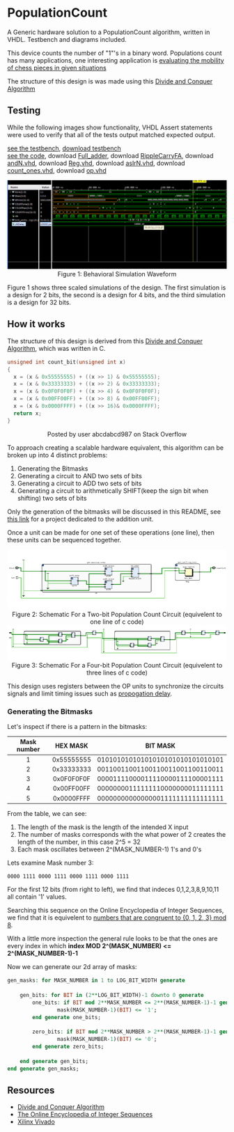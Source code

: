 # PopulationCount
A Generic hardware solution to a PopulationCount algorithm, written in VHDL. Testbench and diagrams included.  
    
This device counts the number of "1"'s in a binary word. Populations count has many applications, one interesting application is [evaluating the mobility of chess pieces in given situations](https://www.chessprogramming.org/Population_Count)  
    
The structure of this design is was made using this [Divide and Conquer Algorithm](https://stackoverflow.com/questions/109023/how-to-count-the-number-of-set-bits-in-a-32-bit-integer/11816547#11816547)

## Testing

While the following images show functionality, VHDL Assert statements were used to verify that all of the tests output matched expected output.  
  
[see the testbench](https://github.com/BarakBinyamin/PopulationCount/tree/main/tst), [download testbench](https://barakbinyamin.github.io/PopulationCount/tst/count_onesTB.vhd)  
[see the code](https://github.com/BarakBinyamin/PopulationCount/tree/main/srcs), download [Full_adder](https://barakbinyamin.github.io/PopulationCount/srcs/FullAdder.vhd), download [RippleCarryFA](https://barakbinyamin.github.io/PopulationCount/srcs/RippleCarryFA.vhd), download [andN.vhd](https://barakbinyamin.github.io/PopulationCount/srcs/andN.vhd), download [
Reg.vhd](https://barakbinyamin.github.io/PopulationCount/srcs/Reg.vhd), download [
aslrN.vhd](https://barakbinyamin.github.io/PopulationCount/srcs/aslrN.vhd), download [
count_ones.vhd](https://barakbinyamin.github.io/PopulationCount/srcs/count_ones.vhd), download [op.vhd](https://barakbinyamin.github.io/PopulationCount/srcs/op.vhd)  

 
<p  align="center">
<img src=img/tests1-3.png>   
<br>Figure 1: Behavioral Simulation Waveform  
    
Figure 1 shows three scaled simulations of the design. The first simulation is a design for 2 bits, the second is a design for 4 bits, and the third simulation is a design for 32 bits.
</p>

## How it works
The structure of this design is derived from this [Divide and Conquer Algorithm](https://stackoverflow.com/questions/109023/how-to-count-the-number-of-set-bits-in-a-32-bit-integer/11816547#11816547), which was written in C.  
```C
unsigned int count_bit(unsigned int x)
{
  x = (x & 0x55555555) + ((x >> 1) & 0x55555555);
  x = (x & 0x33333333) + ((x >> 2) & 0x33333333);
  x = (x & 0x0F0F0F0F) + ((x >> 4) & 0x0F0F0F0F);
  x = (x & 0x00FF00FF) + ((x >> 8) & 0x00FF00FF);
  x = (x & 0x0000FFFF) + ((x >> 16)& 0x0000FFFF);
  return x;
}
``` 
<p  align="center">
Posted by user abcdabcd987 on Stack Overflow
</p>

To approach creating a scalable hardware equivalent, this algorithm can be broken up into 4 distinct problems:
1. Generating the Bitmasks
2. Generating a circuit to AND two sets of bits
3. Generating a circuit to ADD two sets of bits
4. Generating a circuit to arithmetically SHIFT(keep the sign bit when shifting) two sets of bits

Only the generation of the bitmasks will be discussed in this README, see [this link](https://github.com/BarakBinyamin/RippleCarryFA#ripplecarryfa) for a project dedicated to the addition unit.  

Once a unit can be made for one set of these operations (one line), then these units can be sequenced together.
<p  align="center">
<img src=img/TwoBitSchematic2.png>
<br>Figure 2: Schematic For a Two-bit Population Count Circuit (equivelent to one line of c code)<br>
<img src=img/ThreeBitSchematic2.png>
<br>Figure 3: Schematic For a Four-bit Population Count Circuit (equivelent to three lines of c code)<br>
</p>  

This design uses registers between the OP units to synchronize the circuits signals and limit timing issues such as [propogation delay](https://en.wikipedia.org/wiki/Propagation_delay).

### Generating the Bitmasks
Let's inspect if there is a pattern in the bitmasks:

|  Mask number  |   HEX MASK   |                BIT MASK              |
| :-----------: | :----------: |   :-------------------------------:  |   
|       1       |  0x55555555  |    01010101010101010101010101010101  |  
|       2       |  0x33333333  |    00110011001100110011001100110011  |
|       3       |  0x0F0F0F0F  |    00001111000011110000111100001111  |   
|       4       |  0x00FF00FF  |    00000000111111110000000011111111  |      
|       5       |  0x0000FFFF  |    00000000000000001111111111111111  |

From the table, we can see:  
1. The length of the mask is the length of the intended X input  
2. The number of masks corresponds with the what power of 2 creates the length of the number, in this case 2^5 = 32   
3. Each mask oscillates between 2^(MASK_NUMBER-1) 1's and 0's

Lets examine Mask number 3:

    0000 1111 0000 1111 0000 1111 0000 1111     
    
For the first 12 bits (from right to left), we find that indeces 0,1,2,3,8,9,10,11 all contain '1' values.  

Searching this sequence on the Online Encyclopedia of Integer Sequences, we find that it is equivelent to [numbers that are congruent to {0, 1, 2, 3} mod 8](https://oeis.org/A047476).

With a little more inspection the general rule looks to be that the ones are every index in which **index MOD 2^(MASK_NUMBER) <= 2^(MASK_NUMBER-1)-1**

Now we can generate our 2d array of masks:
```vhdl
gen_masks: for MASK_NUMBER in 1 to LOG_BIT_WIDTH generate

    gen_bits: for BIT in (2**LOG_BIT_WIDTH)-1 downto 0 generate
        one_bits: if BIT mod 2**MASK_NUMBER <= 2**(MASK_NUMBER-1)-1 generate
                mask(MASK_NUMBER-1)(BIT) <= '1';
        end generate one_bits;

        zero_bits: if BIT mod 2**MASK_NUMBER > 2**(MASK_NUMBER-1)-1 generate
                mask(MASK_NUMBER-1)(BIT) <= '0';
        end generate zero_bits;
       
    end generate gen_bits;  
end generate gen_masks;
```

## Resources
- [Divide and Conquer Algorithm](https://stackoverflow.com/questions/109023/how-to-count-the-number-of-set-bits-in-a-32-bit-integer/11816547#11816547)  
- [The Online Encyclopedia of Integer Sequences](https://oeis.org)   
- [Xilinx Vivado](https://www.xilinx.com/support/download.html)    
  

